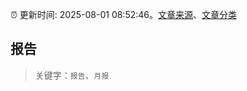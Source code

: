 :alarm_clock: 更新时间: 2025-08-01 08:52:46。[文章来源](/README.md)、[文章分类](/TAGS.md)

## 报告


> 关键字：`报告`、`月报`



